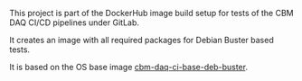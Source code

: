 This project is part of the DockerHub image build setup for tests of
the CBM DAQ CI/CD pipelines under GitLab.

It creates an image with all required packages for Debian Buster based tests.

It is based on the OS base image
[cbm-daq-ci-base-deb-buster](https://github.com/wamu2/cbm-daq-ci-base-deb-buster).
